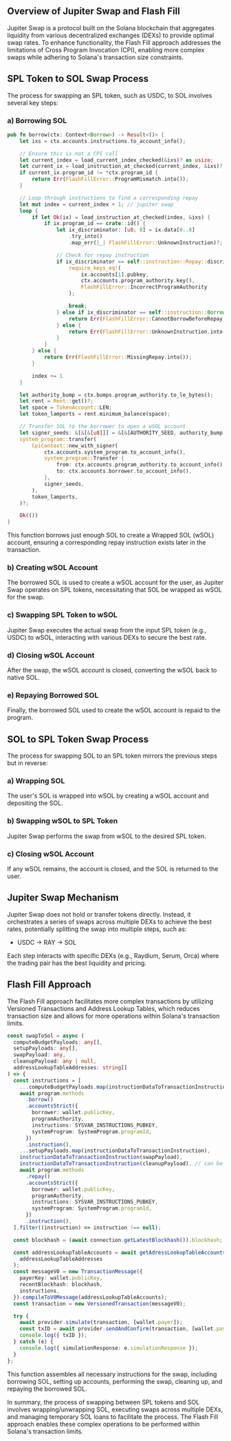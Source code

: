 ## Overview of Jupiter Swap and Flash Fill

Jupiter Swap is a protocol built on the Solana blockchain that aggregates liquidity from various decentralized exchanges (DEXs) to provide optimal swap rates. To enhance functionality, the Flash Fill approach addresses the limitations of Cross Program Invocation (CPI), enabling more complex swaps while adhering to Solana's transaction size constraints.

## SPL Token to SOL Swap Process

The process for swapping an SPL token, such as USDC, to SOL involves several key steps:

### a) Borrowing SOL

```rust
pub fn borrow(ctx: Context<Borrow>) -> Result<()> {
    let ixs = ctx.accounts.instructions.to_account_info();

    // Ensure this is not a CPI call
    let current_index = load_current_index_checked(&ixs)? as usize;
    let current_ix = load_instruction_at_checked(current_index, &ixs)?;
    if current_ix.program_id != *ctx.program_id {
        return Err(FlashFillError::ProgramMismatch.into());
    }

    // Loop through instructions to find a corresponding repay
    let mut index = current_index + 1; // jupiter swap
    loop {
        if let Ok(ix) = load_instruction_at_checked(index, &ixs) {
            if ix.program_id == crate::id() {
                let ix_discriminator: [u8; 8] = ix.data[0..8]
                    .try_into()
                    .map_err(|_| FlashFillError::UnknownInstruction)?;

                // Check for repay instruction
                if ix_discriminator == self::instruction::Repay::discriminator() {
                    require_keys_eq!(
                        ix.accounts[1].pubkey,
                        ctx.accounts.program_authority.key(),
                        FlashFillError::IncorrectProgramAuthority
                    );

                    break;
                } else if ix_discriminator == self::instruction::Borrow::discriminator() {
                    return Err(FlashFillError::CannotBorrowBeforeRepay.into());
                } else {
                    return Err(FlashFillError::UnknownInstruction.into());
                }
            }
        } else {
            return Err(FlashFillError::MissingRepay.into());
        }

        index += 1
    }

    let authority_bump = ctx.bumps.program_authority.to_le_bytes();
    let rent = Rent::get()?;
    let space = TokenAccount::LEN;
    let token_lamports = rent.minimum_balance(space);

    // Transfer SOL to the borrower to open a wSOL account
    let signer_seeds: &[&[&[u8]]] = &[&[AUTHORITY_SEED, authority_bump.as_ref()]];
    system_program::transfer(
        CpiContext::new_with_signer(
            ctx.accounts.system_program.to_account_info(),
            system_program::Transfer {
                from: ctx.accounts.program_authority.to_account_info(),
                to: ctx.accounts.borrower.to_account_info(),
            },
            signer_seeds,
        ),
        token_lamports,
    )?;

    Ok(())
}
```

This function borrows just enough SOL to create a Wrapped SOL (wSOL) account, ensuring a corresponding repay instruction exists later in the transaction.

### b) Creating wSOL Account

The borrowed SOL is used to create a wSOL account for the user, as Jupiter Swap operates on SPL tokens, necessitating that SOL be wrapped as wSOL for the swap.

### c) Swapping SPL Token to wSOL

Jupiter Swap executes the actual swap from the input SPL token (e.g., USDC) to wSOL, interacting with various DEXs to secure the best rate.

### d) Closing wSOL Account

After the swap, the wSOL account is closed, converting the wSOL back to native SOL.

### e) Repaying Borrowed SOL

Finally, the borrowed SOL used to create the wSOL account is repaid to the program.

## SOL to SPL Token Swap Process

The process for swapping SOL to an SPL token mirrors the previous steps but in reverse:

### a) Wrapping SOL

The user's SOL is wrapped into wSOL by creating a wSOL account and depositing the SOL.

### b) Swapping wSOL to SPL Token

Jupiter Swap performs the swap from wSOL to the desired SPL token.

### c) Closing wSOL Account

If any wSOL remains, the account is closed, and the SOL is returned to the user.

## Jupiter Swap Mechanism

Jupiter Swap does not hold or transfer tokens directly. Instead, it orchestrates a series of swaps across multiple DEXs to achieve the best rates, potentially splitting the swap into multiple steps, such as:

- USDC → RAY → SOL

Each step interacts with specific DEXs (e.g., Raydium, Serum, Orca) where the trading pair has the best liquidity and pricing.

## Flash Fill Approach

The Flash Fill approach facilitates more complex transactions by utilizing Versioned Transactions and Address Lookup Tables, which reduces transaction size and allows for more operations within Solana's transaction limits.

```typescript
const swapToSol = async (
  computeBudgetPayloads: any[],
  setupPayloads: any[],
  swapPayload: any,
  cleanupPayload: any | null,
  addressLookupTableAddresses: string[]
) => {
  const instructions = [
    ...computeBudgetPayloads.map(instructionDataToTransactionInstruction),
    await program.methods
      .borrow()
      .accountsStrict({
        borrower: wallet.publicKey,
        programAuthority,
        instructions: SYSVAR_INSTRUCTIONS_PUBKEY,
        systemProgram: SystemProgram.programId,
      })
      .instruction(),
    ...setupPayloads.map(instructionDataToTransactionInstruction),
    instructionDataToTransactionInstruction(swapPayload),
    instructionDataToTransactionInstruction(cleanupPayload), // can be null
    await program.methods
      .repay()
      .accountsStrict({
        borrower: wallet.publicKey,
        programAuthority,
        instructions: SYSVAR_INSTRUCTIONS_PUBKEY,
        systemProgram: SystemProgram.programId,
      })
      .instruction(),
  ].filter((instruction) => instruction !== null);

  const blockhash = (await connection.getLatestBlockhash()).blockhash;

  const addressLookupTableAccounts = await getAdressLookupTableAccounts(
    addressLookupTableAddresses
  );
  const messageV0 = new TransactionMessage({
    payerKey: wallet.publicKey,
    recentBlockhash: blockhash,
    instructions,
  }).compileToV0Message(addressLookupTableAccounts);
  const transaction = new VersionedTransaction(messageV0);

  try {
    await provider.simulate(transaction, [wallet.payer]);
    const txID = await provider.sendAndConfirm(transaction, [wallet.payer]);
    console.log({ txID });
  } catch (e) {
    console.log({ simulationResponse: e.simulationResponse });
  }
};
```

This function assembles all necessary instructions for the swap, including borrowing SOL, setting up accounts, performing the swap, cleaning up, and repaying the borrowed SOL.

In summary, the process of swapping between SPL tokens and SOL involves wrapping/unwrapping SOL, executing swaps across multiple DEXs, and managing temporary SOL loans to facilitate the process. The Flash Fill approach enables these complex operations to be performed within Solana's transaction limits.
